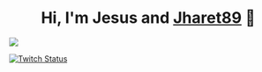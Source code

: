 <div align="center">
<h1 align="center">Hi, I'm Jesus and <a href="https://linktr.ee/jharet89">Jharet89</a> 👋</h1>
</div>
<img src="https://i.imgur.com/palJG4Q.png">

[![Twitch Status](https://img.shields.io/twitch/status/aristidevs?style=social)](https://www.twitch.tv/aristidevs)
